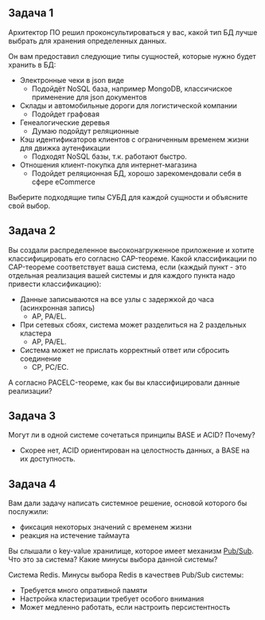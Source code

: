 ## Задача 1

Архитектор ПО решил проконсультироваться у вас, какой тип БД лучше выбрать для хранения определенных данных.

Он вам предоставил следующие типы сущностей, которые нужно будет хранить в БД:

- Электронные чеки в json виде 
  - Подойдёт NoSQL база, например MongoDB, классичиское применение для json документов
- Склады и автомобильные дороги для логистической компании
  - Подойдет графовая 
- Генеалогические деревья
  - Думаю подойдут реляционные  
- Кэш идентификаторов клиентов с ограниченным временем жизни для движка аутенфикации
  - Подходят NoSQL базы, т.к. работают быстро.
- Отношения клиент-покупка для интернет-магазина
  - Подойдет реляционная БД, хорошо зарекомендовали себя в сфере eCommerce

Выберите подходящие типы СУБД для каждой сущности и объясните свой выбор.

## 

## Задача 2

Вы создали распределенное высоконагруженное приложение и хотите классифицировать его согласно CAP-теореме. Какой классификации по CAP-теореме соответствует ваша система, если (каждый пункт - это отдельная реализация вашей системы и для каждого пункта надо привести классификацию):

- Данные записываются на все узлы с задержкой до часа (асинхронная запись)
  - AP, PA/EL.
- При сетевых сбоях, система может разделиться на 2 раздельных кластера
  - AP, PA/EL.
- Система может не прислать корректный ответ или сбросить соединение
  - CP, PC/EC.

А согласно PACELC-теореме, как бы вы классифицировали данные реализации?

## 

## Задача 3

Могут ли в одной системе сочетаться принципы BASE и ACID? Почему?

- Скорее нет, ACID ориентирован на целостность данных, а BASE на их доступность. 

## 

## Задача 4

Вам дали задачу написать системное решение, основой которого бы послужили:

- фиксация некоторых значений с временем жизни
- реакция на истечение таймаута

Вы слышали о key-value хранилище, которое имеет механизм [Pub/Sub](https://habr.com/ru/post/278237/). Что это за система? Какие минусы выбора данной системы?

Система Redis. Минусы выбора Redis в качествев Pub/Sub системы:

- Требуется много опративной памяти
- Настройка кластеризации требует особого внимания
- Может медленно работать, если настроить персистентность

